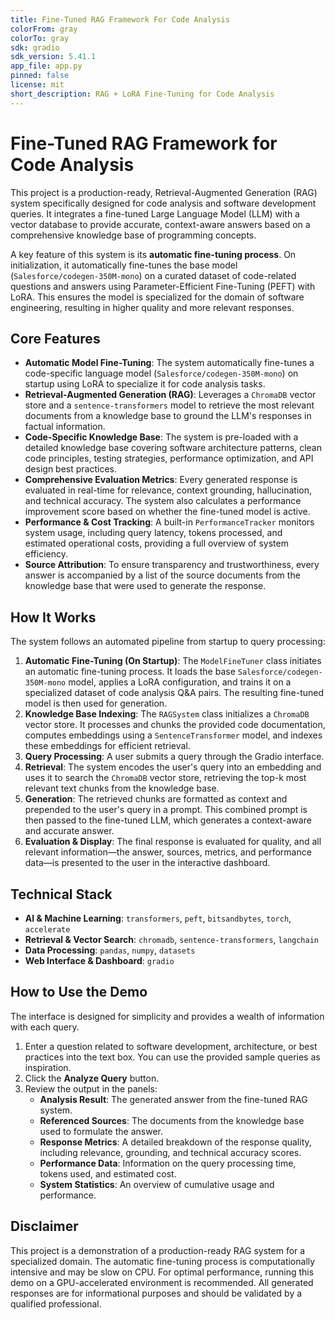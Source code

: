 ```yaml
---
title: Fine-Tuned RAG Framework For Code Analysis
colorFrom: gray
colorTo: gray
sdk: gradio
sdk_version: 5.41.1
app_file: app.py
pinned: false
license: mit
short_description: RAG + LoRA Fine-Tuning for Code Analysis
---
```


# Fine-Tuned RAG Framework for Code Analysis

This project is a production-ready, Retrieval-Augmented Generation (RAG) system specifically designed for code analysis and software development queries. It integrates a fine-tuned Large Language Model (LLM) with a vector database to provide accurate, context-aware answers based on a comprehensive knowledge base of programming concepts.

A key feature of this system is its **automatic fine-tuning process**. On initialization, it automatically fine-tunes the base model (`Salesforce/codegen-350M-mono`) on a curated dataset of code-related questions and answers using Parameter-Efficient Fine-Tuning (PEFT) with LoRA. This ensures the model is specialized for the domain of software engineering, resulting in higher quality and more relevant responses.

## Core Features

* **Automatic Model Fine-Tuning**: The system automatically fine-tunes a code-specific language model (`Salesforce/codegen-350M-mono`) on startup using LoRA to specialize it for code analysis tasks.
* **Retrieval-Augmented Generation (RAG)**: Leverages a `ChromaDB` vector store and a `sentence-transformers` model to retrieve the most relevant documents from a knowledge base to ground the LLM's responses in factual information.
* **Code-Specific Knowledge Base**: The system is pre-loaded with a detailed knowledge base covering software architecture patterns, clean code principles, testing strategies, performance optimization, and API design best practices.
* **Comprehensive Evaluation Metrics**: Every generated response is evaluated in real-time for relevance, context grounding, hallucination, and technical accuracy. The system also calculates a performance improvement score based on whether the fine-tuned model is active.
* **Performance & Cost Tracking**: A built-in `PerformanceTracker` monitors system usage, including query latency, tokens processed, and estimated operational costs, providing a full overview of system efficiency.
* **Source Attribution**: To ensure transparency and trustworthiness, every answer is accompanied by a list of the source documents from the knowledge base that were used to generate the response.

## How It Works

The system follows an automated pipeline from startup to query processing:

1.  **Automatic Fine-Tuning (On Startup)**: The `ModelFineTuner` class initiates an automatic fine-tuning process. It loads the base `Salesforce/codegen-350M-mono` model, applies a LoRA configuration, and trains it on a specialized dataset of code analysis Q&A pairs. The resulting fine-tuned model is then used for generation.
2.  **Knowledge Base Indexing**: The `RAGSystem` class initializes a `ChromaDB` vector store. It processes and chunks the provided code documentation, computes embeddings using a `SentenceTransformer` model, and indexes these embeddings for efficient retrieval.
3.  **Query Processing**: A user submits a query through the Gradio interface.
4.  **Retrieval**: The system encodes the user's query into an embedding and uses it to search the `ChromaDB` vector store, retrieving the top-k most relevant text chunks from the knowledge base.
5.  **Generation**: The retrieved chunks are formatted as context and prepended to the user's query in a prompt. This combined prompt is then passed to the fine-tuned LLM, which generates a context-aware and accurate answer.
6.  **Evaluation & Display**: The final response is evaluated for quality, and all relevant information—the answer, sources, metrics, and performance data—is presented to the user in the interactive dashboard.

## Technical Stack

* **AI & Machine Learning**: `transformers`, `peft`, `bitsandbytes`, `torch`, `accelerate`
* **Retrieval & Vector Search**: `chromadb`, `sentence-transformers`, `langchain`
* **Data Processing**: `pandas`, `numpy`, `datasets`
* **Web Interface & Dashboard**: `gradio`

## How to Use the Demo

The interface is designed for simplicity and provides a wealth of information with each query.

1.  Enter a question related to software development, architecture, or best practices into the text box. You can use the provided sample queries as inspiration.
2.  Click the **Analyze Query** button.
3.  Review the output in the panels:
    * **Analysis Result**: The generated answer from the fine-tuned RAG system.
    * **Referenced Sources**: The documents from the knowledge base used to formulate the answer.
    * **Response Metrics**: A detailed breakdown of the response quality, including relevance, grounding, and technical accuracy scores.
    * **Performance Data**: Information on the query processing time, tokens used, and estimated cost.
    * **System Statistics**: An overview of cumulative usage and performance.

## Disclaimer

This project is a demonstration of a production-ready RAG system for a specialized domain. The automatic fine-tuning process is computationally intensive and may be slow on CPU. For optimal performance, running this demo on a GPU-accelerated environment is recommended. All generated responses are for informational purposes and should be validated by a qualified professional.